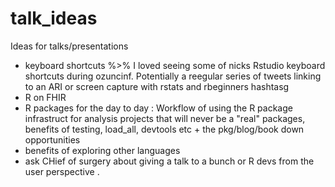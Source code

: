 # talk_ideas
Ideas for talks/presentations
- keyboard shortcuts %>% I loved seeing some of nicks Rstudio keyboard shortcuts during ozuncinf.  Potentially a reegular series of tweets linking to an ARI or screen capture with rstats and rbeginners hashtasg
- R on FHIR
- R packages for the day to day : Workflow of using the R package infrastruct for analysis projects that will never be a "real" packages, benefits of testing, load_all, devtools etc + the pkg/blog/book down opportunities
- benefits of exploring other languages
- ask CHief of surgery about giving a talk to a bunch or R devs from the user perspective .
